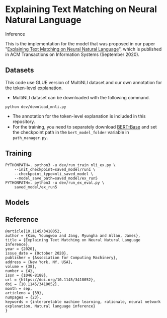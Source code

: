 # Explaining Text Matching on Neural Natural Language
Inference

This is the implementation for the model that was proposed 
in our paper "[Explaining Text Matching on Neural Natural Language](https://dl.acm.org/doi/abs/10.1145/3418052)", which is published in ACM Transactions on Information Systems (September 2020).


## Datasets

This code use GLUE version of MultiNLI dataset 
and our own annotation for the token-level explanation.

* MultiNLI dataset can be downloaded with the following command.
```
python dev/download_mnli.py
```
* The annotation for the token-level explanation is included in this repository.
* For the training, you need to separately download [BERT-Base](https://storage.googleapis.com/bert_models/2020_02_20/uncased_L-12_H-768_A-12.zip)
and set the checkpoint path in the `bert_model_folder` variable in `path_manager.py`.
  
## Training

```angular2html
PYTHONPATH=. python3 -u dev/run_train_nli_ex.py \
    --init_checkpoint=saved_model/run1 \
    --checkpoint_type=nli_saved_model \
    --model_save_path=saved_model/ex_run5 
PYTHONPATH=. python3 -u dev/run_ex_eval.py \
    saved_model/ex_run5
```

## Models


## Reference

```angular2html
@article{10.1145/3418052,
author = {Kim, Youngwoo and Jang, Myungha and Allan, James},
title = {Explaining Text Matching on Neural Natural Language Inference},
year = {2020},
issue_date = {October 2020},
publisher = {Association for Computing Machinery},
address = {New York, NY, USA},
volume = {38},
number = {4},
issn = {1046-8188},
url = {https://doi.org/10.1145/3418052},
doi = {10.1145/3418052},
month = sep,
articleno = {39},
numpages = {23},
keywords = {interpretable machine learning, rationale, neural network explanation, Natural language inference}
}
```